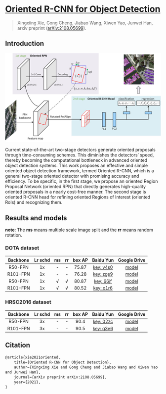 # [Oriented R-CNN for Object Detection](https://arxiv.org/abs/2108.05699v1)

> Xingxiing Xie, Gong Cheng, Jiabao Wang, Xiwen Yao, Junwei Han,
> arxiv preprint ([arXiv:2108.05699](https://arxiv.org/abs/2108.05699v1)).

## Introduction

![illustration](illustration.jpg)

Current state-of-the-art two-stage detectors generate oriented proposals through time-consuming schemes.
This diminishes the detectors’ speed, thereby becoming the computational bottleneck in advanced oriented object detection systems.
This work proposes an effective and simple oriented object detection framework, termed Oriented R-CNN, which is a general two-stage oriented detector with promising accuracy and efficiency.
To be specific, in the first stage, we propose an oriented Region Proposal Network (oriented RPN) that directly generates high-quality oriented proposals in a nearly cost-free manner.
The second stage is oriented R-CNN head for refining oriented Regions of Interest (oriented RoIs) and recognizing them.

## Results and models

**note**: The **ms** means multiple scale image split and the **rr** means random rotation.

### DOTA dataset


| Backbone | Lr schd | ms | rr | box AP |                           Baidu Yun                          |                                         Google Drive                                        |
|:--------:|:-------:|:--:|:--:|:------:|:------------------------------------------------------------:|:-------------------------------------------------------------------------------------------:|
|  R50-FPN |    1x   |  - |  - |  75.87 | [key: v4s0](https://pan.baidu.com/s/1OQtoPBi36zVwCk_jXmzbBw) | [model](https://drive.google.com/file/d/1Rv5sctUcnEDSGZhMxgXVZ-7dMai0qrIr/view?usp=sharing) |
| R101-FPN |    1x   |  - |  - |  76.28 | [key: zge9](https://pan.baidu.com/s/1M8VQo1CEhF-arFo2-Q_3uQ) | [model](https://drive.google.com/file/d/1Sz6CLjeCMAR06B1NfkbWnVX2FZuMCR8u/view?usp=sharing) |
|  R50-FPN |    1x   |  √ |  √ |  80.87 | [key: 66jf](https://pan.baidu.com/s/1d86ZqPQCSdoeXiQ38fvSyQ) | [model](https://drive.google.com/file/d/1tZjPOOioYtZKA3C1z6Twjcf__5NYvVOr/view?usp=sharing) |
| R101-FPN |    1x   |  √ |  √ |  80.52 | [key: o1r6](https://pan.baidu.com/s/1zUF4I09BjW8_pniy71cvtg) | [model](https://drive.google.com/file/d/1JG3V34PYiwZ3NM7KSLu9MRUPCO-RZOX5/view?usp=sharing) |

### HRSC2016 dataset


| Backbone | Lr schd | ms | rr | box AP |                           Baidu Yun                          |                                         Google Drive                                        |
|:--------:|:-------:|:--:|:--:|:------:|:------------------------------------------------------------:|:-------------------------------------------------------------------------------------------:|
|  R50-FPN |    3x   |  - |  - |  90.4  | [key: 02zc](https://pan.baidu.com/s/1ISxj1HTumqhD-tjwMYcRhg) | [model](https://drive.google.com/file/d/1K_RvwPMtDl_amR_lMxeiXzVSwNFchPHc/view?usp=sharing) |
| R101-FPN |    3x   |  - |  - |  90.5  | [key: q3e6](https://pan.baidu.com/s/19x1doXr2qqy7OOTAMKzazA) | [model](https://drive.google.com/file/d/1SZhO4HWzstjbzI3SEwGun2byM3y4p9Bc/view?usp=sharing) |

## Citation

```
@article{xie2021oriented,
	title={Oriented R-CNN for Object Detection}, 
	author={Xingxing Xie and Gong Cheng and Jiabao Wang and Xiwen Yao and Junwei Han},
	journal={arXiv preprint arXiv:2108.05699},
	year={2021},
}
```
